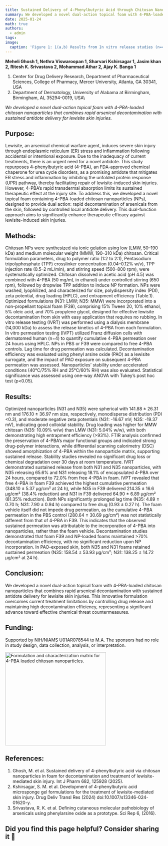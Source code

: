 ```yaml
---
title: Sustained Delivery of 4-Phenylbutyric Acid through Chitosan Nanoparticles in Foam Formulation for Decontamination and Treatment of Chemical Warfare Agent-Induced Skin Injury
summary: We developed a novel dual-action topical foam with 4-PBA-loaded chitosan nanoparticles that combines rapid arsenical decontamination with sustained antidote delivery for lewisite skin injuries.
date: 2025-01-24
math: true
authors:
  - admin
tags:
image:
  caption: 'Figure 1: 1(a,b) Results from In vitro release studies (n=4); in dermatomed human skin; 2(a,b) Results from IVPT studies (n=4); Permeation profile of 4-PBA through chitosan  nanoparticles in Foam (F39) dermatomed human skin; (3) Results from Decontamination studies (n=4);  One-way ANOVA with Tukey’s post hoc analysis; * (p ≤  0.05);  *** (p ≤ 0.001)'
---
```


**Meheli Ghosh 1, Nethra Viswaroopan 1, Sharvari Kshirsagar 1, Jasim khan 2, Ritesh K. Srivastava 2, Mohammad Athar 2, Ajay K. Banga 1**
1.	Center for Drug Delivery Research, Department of Pharmaceutical Sciences, College of Pharmacy, Mercer University, Atlanta, GA 30341, USA
2.	Department of Dermatology, University of Alabama at Birmingham, Birmingham, AL 35294-0019, USA\

*We developed a novel dual-action topical foam with 4-PBA-loaded chitosan nanoparticles that combines rapid arsenical decontamination with sustained antidote delivery for lewisite skin injuries.*

## Purpose:

Lewisite, an arsenical chemical warfare agent, induces severe skin injury through endoplasmic reticulum (ER) stress and inflammation following accidental or intentional exposure. Due to the inadequacy of current treatments, there is an urgent need for a novel antidote. This study repurposes 4-phenylbutyric acid (4-PBA), an FDA-approved chemical chaperone for urea cycle disorders, as a promising antidote that mitigates ER stress and inflammation by inhibiting the unfolded protein response (UPR) pathway, thereby facilitating repair of lewisite-induced skin injuries. 
However, 4-PBA’s rapid transdermal absorption limits its sustained therapeutic effect at the injury site. To address this, we developed a novel topical foam containing 4-PBA-loaded chitosan nanoparticles (NPs), designed to provide dual action: rapid decontamination of arsenicals from the skin, followed by controlled local antidote delivery. This dual-function approach aims to significantly enhance therapeutic efficacy against lewisite-induced skin injuries.


## Methods:
Chitosan NPs were synthesized via ionic gelation using low (LMW, 50–190 kDa) and medium molecular weight (MMW, 190–310 kDa) chitosan. Critical formulation parameters, drug to polymer ratio (1:2 to 2:1), Pentasodium tripolyphosphate (TPP) crosslinker concentration (0.04–0.12% w/v), TPP injection rate (0.5–2 mL/min), and stirring speed (500–800 rpm), were systematically optimized. Chitosan dissolved in acetic acid (pH 4.5) was combined with 4-PBA (50 mg/mL in ethanol) under controlled stirring (650 rpm), followed by dropwise TPP addition to induce NP formation. NPs were washed, lyophilized, and characterized for size, polydispersity index (PDI), zeta potential, drug loading (HPLC), and entrapment efficiency (Table.1). Optimized formulations (N31: LMW; N35: MMW) were incorporated into a non-propellant topical foam (F39), comprising 15% Tween 20, 10% ethanol, 5% oleic acid, and 70% propylene glycol, designed for effective lewisite decontamination from skin with easy application that requires no rubbing.
In vitro release testing (IVRT) was performed using a dialysis membrane (14,000 kDa) to assess the release kinetics of 4-PBA from each formulation. In vitro permeation testing (IVPT) utilized Franz diffusion cells with dermatomed human (n=4) to quantify cumulative 4-PBA permeation over 24 hours using HPLC. NPs in PBS or F39 were compared to free 4-PBA controls. Lag time for drug permeation was calculated. Decontamination efficiency was evaluated using phenyl arsine oxide (PAO) as a lewisite surrogate, and the impact of PAO exposure on subsequent 4-PBA permeation was assessed. Nanoparticles’ stability under accelerated conditions (40°C/75% RH and 25°C/60% RH) was also evaluated. Statistical significance was assessed using one-way ANOVA with Tukey’s post hoc test (p<0.05).


## Results:

Optimized nanoparticles (N31 and N35) were spherical with 141.88 ± 26.31 nm and 176.10 ± 36.97 nm size, respectively, monodisperse distribution (PDI <0.3), and moderate negative zeta potentials (N31: -16.67 mV; N35: -19.37 mV), indicating good colloidal stability. Drug loading was higher for MMW chitosan (N35: 10.09% w/w) than LMW (N31: 5.04% w/w), with both demonstrating high entrapment efficiency (>93%). FTIR analysis confirmed the preservation of 4-PBA’s major functional groups and indicated strong drug-polymer interactions, while differential scanning calorimetry (DSC) showed amorphization of 4-PBA within the nanoparticle matrix, supporting sustained release. Stability studies revealed no significant drug loss or chemical degradation over 30 days at room temperature.
IVRT demonstrated sustained release from both N31 and N35 nanoparticles, with N35 releasing 65.6% and N31 releasing 18.1% of encapsulated 4-PBA over 24 hours, compared to 72.0% from free 4-PBA in foam. IVPT revealed that free 4-PBA in foam F39 achieved the highest cumulative permeation (348.10 ± 5.37 µg/cm² at 24 h), while N35 in F39 delivered 214.35 ± 16.6 µg/cm² (38.4% reduction) and N31 in F39 delivered 64.90 ± 6.89 µg/cm² (81.35% reduction). Both NPs significantly prolonged lag time (N35: 4.89 ± 0.70 h; N31: 7.90 ± 0.94 h) compared to free drug (0.93 ± 0.27 h). The foam vehicle itself did not impede drug permeation, as the cumulative 4-PBA permeation in the PBS control (280.64 ± 30.69 µg/cm²) was not statistically different from that of 4-PBA in F39. This indicates that the observed sustained permeation was attributable to the incorporation of 4-PBA into nanoparticles, rather than the foam vehicle. Decontamination studies demonstrated that foam F39 and NP-loaded foams maintained >70% decontamination efficiency, with no significant reduction upon NP incorporation. In PAO-exposed skin, both N35 and N31 foams retained sustained permeation (N35: 158.54 ± 53.93 µg/cm²; N31: 138.25 ± 14.72 µg/cm² at 24 h).


## Conclusion:
We developed a novel dual-action topical foam with 4-PBA-loaded chitosan nanoparticles that combines rapid arsenical decontamination with sustained antidote delivery for lewisite skin injuries. This innovative formulation overcomes current treatment limitations by controlling drug release and maintaining high decontamination efficiency, representing a significant advance toward effective chemical threat countermeasures.

## Funding:
Supported by NIH/NIAMS U01AR078544 to M.A. The sponsors had no role in study design, data collection, analysis, or interpretation.

<img width="322" height="298" alt="Formulation and characterization matrix for 4-PBA loaded chitosan nanoparticles." src="https://github.com/user-attachments/assets/3fa0a700-9823-417c-8df0-8604c4e19cd8" />


## References:

1.	Ghosh, M. et al. Sustained delivery of 4-phenylbutyric acid via chitosan nanoparticles in foam for decontamination and treatment of lewisite-mediated skin injury. Int J Pharm 682, 125928 (2025).
2.	Kshirsagar, S. M. et al. Development of 4-phenylbutyric acid microsponge gel formulations for the treatment of lewisite-mediated skin injury. Drug Deliv Transl Res (2024) doi:10.1007/s13346-024-01620-y.
3.	Srivastava, R. K. et al. Defining cutaneous molecular pathobiology of arsenicals using phenylarsine oxide as a prototype. Sci Rep 6, (2016).




## Did you find this page helpful? Consider sharing it 🙌
